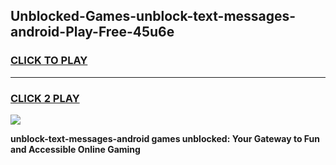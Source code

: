 
## Unblocked-Games-unblock-text-messages-android-Play-Free-45u6e
<h3>
<a href="https://premium76.site?title=unblock-text-messages-android&ref=12A">CLICK TO PLAY</a></h3>
<hr>

<h3>
<a href="https://premium76.site?title=unblock-text-messages-android&ref=12A">CLICK 2 PLAY</a>
  
</h3>

<a href="https://premium76.site?title=unblock-text-messages-android&ref=12A"><img src="https://clearcache.store/games.png"></a>


**unblock-text-messages-android games unblocked: Your Gateway to Fun and Accessible Online Gaming**
